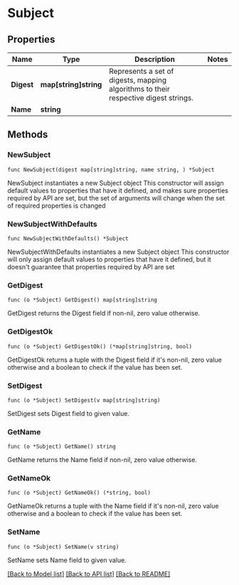 # Subject

## Properties

Name | Type | Description | Notes
------------ | ------------- | ------------- | -------------
**Digest** | **map[string]string** | Represents a set of digests, mapping algorithms to their respective digest strings. | 
**Name** | **string** |  | 

## Methods

### NewSubject

`func NewSubject(digest map[string]string, name string, ) *Subject`

NewSubject instantiates a new Subject object
This constructor will assign default values to properties that have it defined,
and makes sure properties required by API are set, but the set of arguments
will change when the set of required properties is changed

### NewSubjectWithDefaults

`func NewSubjectWithDefaults() *Subject`

NewSubjectWithDefaults instantiates a new Subject object
This constructor will only assign default values to properties that have it defined,
but it doesn't guarantee that properties required by API are set

### GetDigest

`func (o *Subject) GetDigest() map[string]string`

GetDigest returns the Digest field if non-nil, zero value otherwise.

### GetDigestOk

`func (o *Subject) GetDigestOk() (*map[string]string, bool)`

GetDigestOk returns a tuple with the Digest field if it's non-nil, zero value otherwise
and a boolean to check if the value has been set.

### SetDigest

`func (o *Subject) SetDigest(v map[string]string)`

SetDigest sets Digest field to given value.


### GetName

`func (o *Subject) GetName() string`

GetName returns the Name field if non-nil, zero value otherwise.

### GetNameOk

`func (o *Subject) GetNameOk() (*string, bool)`

GetNameOk returns a tuple with the Name field if it's non-nil, zero value otherwise
and a boolean to check if the value has been set.

### SetName

`func (o *Subject) SetName(v string)`

SetName sets Name field to given value.



[[Back to Model list]](../README.md#documentation-for-models) [[Back to API list]](../README.md#documentation-for-api-endpoints) [[Back to README]](../README.md)


